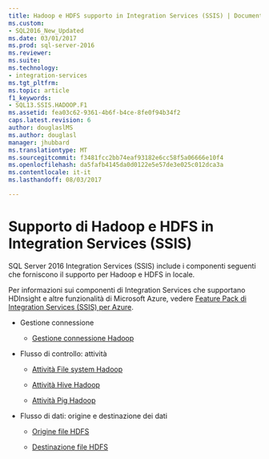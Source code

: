 ```yaml
---
title: Hadoop e HDFS supporto in Integration Services (SSIS) | Documenti Microsoft
ms.custom:
- SQL2016_New_Updated
ms.date: 03/01/2017
ms.prod: sql-server-2016
ms.reviewer: 
ms.suite: 
ms.technology:
- integration-services
ms.tgt_pltfrm: 
ms.topic: article
f1_keywords:
- SQL13.SSIS.HADOOP.F1
ms.assetid: fea03c62-9361-4b6f-b4ce-8fe0f94b34f2
caps.latest.revision: 6
author: douglaslMS
ms.author: douglasl
manager: jhubbard
ms.translationtype: MT
ms.sourcegitcommit: f3481fcc2bb74eaf93182e6cc58f5a06666e10f4
ms.openlocfilehash: da5fafb4145da0d0122e5e57de3e025c012dca3a
ms.contentlocale: it-it
ms.lasthandoff: 08/03/2017

---
```

# <a name="hadoop-and-hdfs-support-in-integration-services-ssis"></a>Supporto di Hadoop e HDFS in Integration Services (SSIS)
  SQL Server 2016 Integration Services (SSIS) include i componenti seguenti che forniscono il supporto per Hadoop e HDFS in locale.  
  
 Per informazioni sui componenti di Integration Services che supportano HDInsight e altre funzionalità di Microsoft Azure, vedere [Feature Pack di Integration Services &#40;SSIS&#41; per Azure](../integration-services/azure-feature-pack-for-integration-services-ssis.md).  
  
-   Gestione connessione  
  
    -   [Gestione connessione Hadoop](../integration-services/connection-manager/hadoop-connection-manager.md)  
  
-   Flusso di controllo: attività  
  
    -   [Attività File system Hadoop](../integration-services/control-flow/hadoop-file-system-task.md)  
  
    -   [Attività Hive Hadoop](../integration-services/control-flow/hadoop-hive-task.md)  
  
    -   [Attività Pig Hadoop](../integration-services/control-flow/hadoop-pig-task.md)  
  
-   Flusso di dati: origine e destinazione dei dati  
  
    -   [Origine file HDFS](../integration-services/data-flow/hdfs-file-source.md)  
  
    -   [Destinazione file HDFS](../integration-services/data-flow/hdfs-file-destination.md)  
  
  
